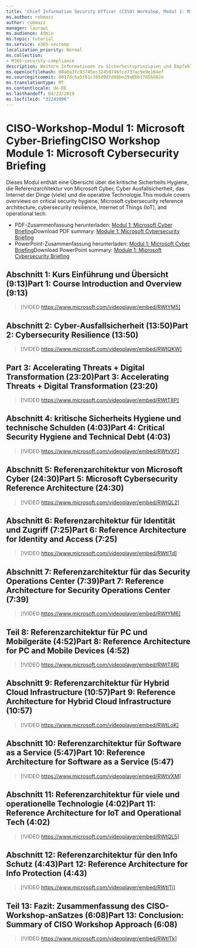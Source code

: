 ```yaml
---
title: 'Chief Information Security Officer (CISO) Workshop, Modul 1: Microsoft Cyber Briefing'
ms.author: robmazz
author: robmazz
manager: laurawi
ms.audience: Admin
ms.topic: tutorial
ms.service: o365-seccomp
localization_priority: Normal
ms.collection:
- M365-security-compliance
description: Weitere Informationen zu Sicherheitsprinzipien und Empfehlungen für die Modernisierung der Sicherheit in Ihrer Organisation.
ms.openlocfilehash: 08a0a3fc93745ec32459746fce737ac9e9e164ef
ms.sourcegitcommit: 0017dc6a5f81c165d9dfd88be39a6bb17856582e
ms.translationtype: MT
ms.contentlocale: de-DE
ms.lasthandoff: 04/23/2019
ms.locfileid: "32243996"
---
```

# <a name="ciso-workshop-module-1-microsoft-cybersecurity-briefing"></a><span data-ttu-id="a8cfb-103">CISO-Workshop-Modul 1: Microsoft Cyber-Briefing</span><span class="sxs-lookup"><span data-stu-id="a8cfb-103">CISO Workshop Module 1: Microsoft Cybersecurity Briefing</span></span>

<span data-ttu-id="a8cfb-104">Dieses Modul enthält eine Übersicht über die kritische Sicherheits Hygiene, die Referenzarchitektur von Microsoft Cyber, Cyber Ausfallsicherheit, das Internet der Dinge (viele) und die operative Technologie.</span><span class="sxs-lookup"><span data-stu-id="a8cfb-104">This module covers overviews on critical security hygiene, Microsoft cybersecurity reference architecture, cybersecurity resilience, Internet of Things (IoT), and operational tech.</span></span>

- <span data-ttu-id="a8cfb-105">PDF-Zusammenfassung herunterladen: [Modul 1: Microsoft Cyber Briefing](media/ciso-workshop-1-cybersecurity-briefing.pdf)</span><span class="sxs-lookup"><span data-stu-id="a8cfb-105">Download PDF summary: [Module 1: Microsoft Cybersecurity Briefing](media/ciso-workshop-1-cybersecurity-briefing.pdf)</span></span>
- <span data-ttu-id="a8cfb-106">PowerPoint-Zusammenfassung herunterladen: [Modul 1: Microsoft Cyber Briefing](https://docs.microsoft.com/office365/securitycompliance/media/ciso-workshop-1-cybersecurity-briefing.pptx)</span><span class="sxs-lookup"><span data-stu-id="a8cfb-106">Download PowerPoint summary: [Module 1: Microsoft Cybersecurity Briefing](https://docs.microsoft.com/office365/securitycompliance/media/ciso-workshop-1-cybersecurity-briefing.pptx)</span></span>

## <a name="part-1-course-introduction-and-overview-913"></a><span data-ttu-id="a8cfb-107">Abschnitt 1: Kurs Einführung und Übersicht (9:13)</span><span class="sxs-lookup"><span data-stu-id="a8cfb-107">Part 1: Course Introduction and Overview (9:13)</span></span>

> [!VIDEO https://www.microsoft.com/videoplayer/embed/RWtYM5]

## <a name="part-2-cybersecurity-resilience-1350"></a><span data-ttu-id="a8cfb-108">Abschnitt 2: Cyber-Ausfallsicherheit (13:50)</span><span class="sxs-lookup"><span data-stu-id="a8cfb-108">Part 2: Cybersecurity Resilience (13:50)</span></span>

> [!VIDEO https://www.microsoft.com/videoplayer/embed/RWtQKW]

## <a name="part-3-accelerating-threats--digital-transformation-2320"></a><span data-ttu-id="a8cfb-109">Part 3: Accelerating Threats + Digital Transformation (23:20)</span><span class="sxs-lookup"><span data-stu-id="a8cfb-109">Part 3: Accelerating Threats + Digital Transformation (23:20)</span></span>

> [!VIDEO https://www.microsoft.com/videoplayer/embed/RWtT8P]

## <a name="part-4-critical-security-hygiene-and-technical-debt-403"></a><span data-ttu-id="a8cfb-110">Abschnitt 4: kritische Sicherheits Hygiene und technische Schulden (4:03)</span><span class="sxs-lookup"><span data-stu-id="a8cfb-110">Part 4: Critical Security Hygiene and Technical Debt (4:03)</span></span>

> [!VIDEO https://www.microsoft.com/videoplayer/embed/RWtVXF]

## <a name="part-5-microsoft-cybersecurity-reference-architecture-2430"></a><span data-ttu-id="a8cfb-111">Abschnitt 5: Referenzarchitektur von Microsoft Cyber (24:30)</span><span class="sxs-lookup"><span data-stu-id="a8cfb-111">Part 5: Microsoft Cybersecurity Reference Architecture (24:30)</span></span>

> [!VIDEO https://www.microsoft.com/videoplayer/embed/RWtQL2]

## <a name="part-6-reference-architecture-for-identity-and-access-725"></a><span data-ttu-id="a8cfb-112">Abschnitt 6: Referenzarchitektur für Identität und Zugriff (7:25)</span><span class="sxs-lookup"><span data-stu-id="a8cfb-112">Part 6: Reference Architecture for Identity and Access (7:25)</span></span>

> [!VIDEO https://www.microsoft.com/videoplayer/embed/RWtITd]

## <a name="part-7-reference-architecture-for-security-operations-center-739"></a><span data-ttu-id="a8cfb-113">Abschnitt 7: Referenzarchitektur für das Security Operations Center (7:39)</span><span class="sxs-lookup"><span data-stu-id="a8cfb-113">Part 7: Reference Architecture for Security Operations Center (7:39)</span></span>

> [!VIDEO https://www.microsoft.com/videoplayer/embed/RWtYM6]

## <a name="part-8-reference-architecture-for-pc-and-mobile-devices-452"></a><span data-ttu-id="a8cfb-114">Teil 8: Referenzarchitektur für PC und Mobilgeräte (4:52)</span><span class="sxs-lookup"><span data-stu-id="a8cfb-114">Part 8: Reference Architecture for PC and Mobile Devices (4:52)</span></span>

> [!VIDEO https://www.microsoft.com/videoplayer/embed/RWtT8R]

## <a name="part-9-reference-architecture-for-hybrid-cloud-infrastructure-1057"></a><span data-ttu-id="a8cfb-115">Abschnitt 9: Referenzarchitektur für Hybrid Cloud Infrastructure (10:57)</span><span class="sxs-lookup"><span data-stu-id="a8cfb-115">Part 9: Reference Architecture for Hybrid Cloud Infrastructure (10:57)</span></span>

> [!VIDEO https://www.microsoft.com/videoplayer/embed/RWtLoK]

## <a name="part-10-reference-architecture-for-software-as-a-service-547"></a><span data-ttu-id="a8cfb-116">Abschnitt 10: Referenzarchitektur für Software as a Service (5:47)</span><span class="sxs-lookup"><span data-stu-id="a8cfb-116">Part 10: Reference Architecture for Software as a Service (5:47)</span></span>

> [!VIDEO https://www.microsoft.com/videoplayer/embed/RWtVXM]

## <a name="part-11-reference-architecture-for-iot-and-operational-tech-402"></a><span data-ttu-id="a8cfb-117">Abschnitt 11: Referenzarchitektur für viele und operationelle Technologie (4:02)</span><span class="sxs-lookup"><span data-stu-id="a8cfb-117">Part 11: Reference Architecture for IoT and Operational Tech (4:02)</span></span>

> [!VIDEO https://www.microsoft.com/videoplayer/embed/RWtQL5]

## <a name="part-12-reference-architecture-for-info-protection-443"></a><span data-ttu-id="a8cfb-118">Abschnitt 12: Referenzarchitektur für den Info Schutz (4:43)</span><span class="sxs-lookup"><span data-stu-id="a8cfb-118">Part 12: Reference Architecture for Info Protection (4:43)</span></span>

> [!VIDEO https://www.microsoft.com/videoplayer/embed/RWtITj]

## <a name="part-13-conclusion-summary-of-ciso-workshop-approach-608"></a><span data-ttu-id="a8cfb-119">Teil 13: Fazit: Zusammenfassung des CISO-Workshop-anSatzes (6:08)</span><span class="sxs-lookup"><span data-stu-id="a8cfb-119">Part 13: Conclusion: Summary of CISO Workshop Approach (6:08)</span></span>

> [!VIDEO https://www.microsoft.com/videoplayer/embed/RWtITk]